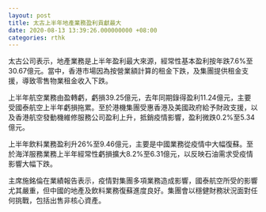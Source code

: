```yaml
---
layout: post
title: 太古上半年地產業務盈利貢獻最大
date: 2020-08-13 13:39:26.000000000 +08:00
categories: rthk
---
```


太古公司表示，地產業務是上半年盈利最大來源，經常性基本盈利按年跌7.6%至30.67億元。當中，香港市場因為按營業額計算的租金下跌，及集團提供租金支援，導致零售物業租金收入下跌。 

上半年航空業務由盈轉虧，虧損39.25億元，去年同期錄得盈利11.24億元，主要受國泰航空上半年虧損拖累。至於港機集團受惠香港及美國政府給予財政支援，以及香港航空發動機維修服務公司盈利上升，抵銷疫情影響，盈利微跌0.2%至5.34億元。

上半年飲料業務盈利升26%至9.46億元，主要是中國業務從疫情中大幅復蘇。至於海洋服務業務上半年經常性虧損擴大8.2%至6.31億元，以反映石油需求受疫情影響大幅下跌。

主席施銘倫在業績報告表示，疫情對集團多項業務造成影響，國泰航空所受的影響尤其嚴重，但中國的地產及飲料業務復蘇進度良好。集團會以穩健財務狀況面對任何挑戰，包括出售非核心資產。
